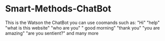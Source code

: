 # Smart-Methods-ChatBot
This is the Watson the ChatBot
you can use coomands such as: "Hi" "help" "what is this website" "who are you" 
" good morning" "thank you" "you are amazing" "are you sentient?" and many more 
